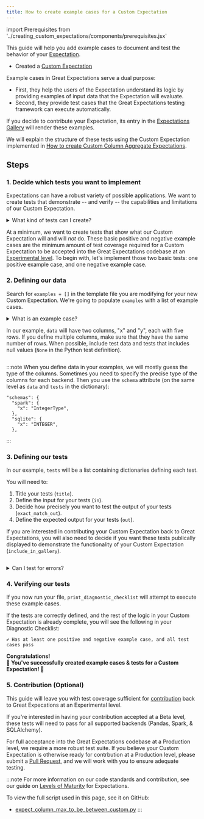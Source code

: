 ```yaml
---
title: How to create example cases for a Custom Expectation
---
```

import Prerequisites from '../creating_custom_expectations/components/prerequisites.jsx'

This guide will help you add example cases to document and test the behavior of your [Expectation](../../../reference/expectations/expectations.md). 

<Prerequisites>

 - Created a [Custom Expectation](../creating_custom_expectations/overview.md)

</Prerequisites>


Example cases in Great Expectations serve a dual purpose:
* First, they help the users of the Expectation understand its logic by providing examples of input data that the Expectation will evaluate.
* Second, they provide test cases that the Great Expectations testing framework can execute automatically.

If you decide to contribute your Expectation, its entry in the [Expectations Gallery](https://greatexpectations.io/expectations/) will render these examples.

We will explain the structure of these tests using the Custom Expectation implemented in [How to create Custom Column Aggregate Expectations](../creating_custom_expectations/how_to_create_custom_column_aggregate_expectations.md).

## Steps

### 1. Decide which tests you want to implement

Expectations can have a robust variety of possible applications. We want to create tests that demonstrate -- and verify -- the capabilities and limitations of our Custom Expectation.

<details>
  <summary>What kind of tests can I create?</summary>
These tests can include examples intended to pass, fail, or error out, and expected results can be as open-ended as <inlineCode>{`{"success": False}`}</inlineCode>, or as granular as:
<code>{`{
  "success": True,
  "expectation_config": {
      "expectation_type": "expect_column_value_z_scores_to_be_less_than",
      "kwargs": {
          "column": "a",
          "mostly": 0.9,
          "threshold": 4,
          "double_sided": True,
      },
      "meta": {},
  },
  "result": {
      "element_count": 6,
      "unexpected_count": 0,
      "unexpected_percent": 0.0,
      "partial_unexpected_list": [],
      "missing_count": 0,
      "missing_percent": 0.0,
      "unexpected_percent_total": 0.0,
      "unexpected_percent_nonmissing": 0.0,
  },
  "exception_info": {
      "raised_exception": False,
      "exception_traceback": None,
      "exception_message": None,
  }
}`}
</code>
</details>

At a minimum, we want to create tests that show what our Custom Expectation will and will *not* do. 
These basic positive and negative example cases are the minimum amount of test coverage required for a Custom Expectation to be accepted into the Great Expectations codebase at an [Experimental level](../../../contributing/contributing_maturity.md#contributing-expectations).
To begin with, let's implement those two basic tests: one positive example case, and one negative example case. 

### 2. Defining our data

Search for `examples = []` in the template file you are modifying for your new Custom Expectation. 
We're going to populate `examples` with a list of example cases.

<details>
  <summary>What is an example case?</summary>
Each example is a dictionary with two keys:
<ul>
<li> <code>data</code>: defines the input data of the example as a table/dataframe. </li>
<li> <code>tests</code>: a list of test cases that use the data defined above as input to validate against. </li>
    <ul>
        <li> <code>title</code>: a descriptive name for the test case. Make sure to have no spaces. </li>
        <li> <code>include_in_gallery</code>: set it to True if you want this test case to be visible in the gallery as an example (true for most test cases). </li>
        <li> <code>in</code>: contains exactly the parameters that you want to pass in to the Expectation. <inlineCode>{`"in": {"column": "x", "min_value": 4}`}</inlineCode> would be equivalent to <code>expect_column_max_to_be_between_custom(column="x", min_value=4)</code> </li>
        <li> <code>out</code>: indicates the results the test requires from the <code>ValidationResult</code> needed to pass. </li>
        <li> <code>exact_match_out</code>: if you set <code>exact_match_out=False</code>, then you don’t need to include all the elements of the result object - only the ones that are important to test, such as <inlineCode>{`{"success": True}`}</inlineCode>. </li>
    </ul>
</ul>
</details>

In our example, `data` will have two columns, "x" and "y", each with five rows. 
If you define multiple columns, make sure that they have the same number of rows. 
When possible, include test data and tests that includes null values (`None` in the Python test definition).

```python file=../../../../tests/integration/docusaurus/expectations/creating_custom_expectations/expect_column_max_to_be_between_custom.py#L46
```

:::note
When you define data in your examples, we will mostly guess the type of the columns. 
Sometimes you need to specify the precise type of the columns for each backend. Then you use the `schema` attribute (on the same level as `data` and `tests` in the dictionary):

```console
"schemas": {
  "spark": {
    "x": "IntegerType",
  },
  "sqlite": {
    "x": "INTEGER",
  },
```
:::

### 3. Defining our tests

In our example, `tests` will be a list containing dictionaries defining each test. 

You will need to:
1. Title your tests (`title`).
2. Define the input for your tests (`in`).
3. Decide how precisely you want to test the output of your tests (`exact_match_out`).
4. Define the expected output for your tests (`out`).

If you are interested in contributing your Custom Expectation back to Great Expectations, you will also need to decide if you want these tests publically displayed to demonstrate the functionality of your Custom Expectation (`include_in_gallery`).

```python file=../../../../tests/integration/docusaurus/expectations/creating_custom_expectations/expect_column_max_to_be_between_custom.py#L44-L76
```

<details>
  <summary>Can I test for errors?</summary>
Yes! If you would like to define an example case illustrating when your Custom Expectation should throw an error, 
you can replace the <code>out</code> key with an <code>error</code> key defining a <code>traceback_substring</code>. 
<br/><br/>
For example:
<br/><br/>
<code>{`"error": {
          "traceback_substring" : "TypeError: Column values, min_value, and max_value must either be None or of the same type."
        }`}
</code>
</details>

### 4. Verifying our tests

If you now run your file, `print_diagnostic_checklist` will attempt to execute these example cases.

If the tests are correctly defined, and the rest of the logic in your Custom Expectation is already complete,
you will see the following in your Diagnostic Checklist:

```console
✔ Has at least one positive and negative example case, and all test cases pass
```

<div style={{"text-align":"center"}}>
<p style={{"color":"#8784FF","font-size":"1.4em"}}><b>
Congratulations!<br/>&#127881; You've successfully created example cases & tests for a Custom Expectation! &#127881;
</b></p>
</div>

### 5. Contribution (Optional)

This guide will leave you with test coverage sufficient for [contribution](../contributing/how_to_contribute_a_new_expectation_to_great_expectations.md) back to Great Expecations at an Experimental level.  

If you're interested in having your contribution accepted at a Beta level, these tests will need to pass for all supported backends (Pandas, Spark, & SQLAlchemy).

For full acceptance into the Great Expectations codebase at a Production level, we require a more robust test suite. 
If you believe your Custom Expectation is otherwise ready for contrbution at a Production level, please submit a [Pull Request](https://github.com/great-expectations/great_expectations/pull-requests), and we will work with you to ensure adequate testing.

:::note
For more information on our code standards and contribution, see our guide on [Levels of Maturity](../../../contributing/contributing_maturity.md#contributing-expectations) for Expectations.

To view the full script used in this page, see it on GitHub:
- [expect_column_max_to_be_between_custom.py](https://github.com/great-expectations/great_expectations/blob/hackathon-docs/tests/integration/docusaurus/expectations/creating_custom_expectations/expect_column_max_to_be_between_custom.py)
:::